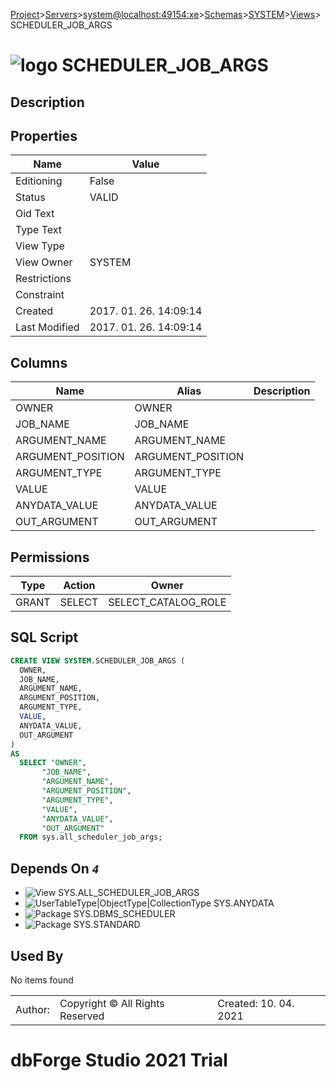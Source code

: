 [Project](../../../../../startpage.md)>[Servers](../../../../Servers.md)>[system@localhost:49154:xe](../../../system@localhost_49154_xe.md)>[Schemas](../../Databases.md)>[SYSTEM](../SYSTEM.md)>[Views](Views.md)>SCHEDULER_JOB_ARGS


# ![logo](../../../../../Images/view64.svg) SCHEDULER_JOB_ARGS

## <a name="#Description"></a>Description
> 
## <a name="#Properties"></a>Properties
|Name|Value|
|---|---|
|Editioning|False|
|Status|VALID|
|Oid Text||
|Type Text||
|View Type||
|View Owner|SYSTEM|
|Restrictions||
|Constraint||
|Created|2017. 01. 26. 14:09:14|
|Last Modified|2017. 01. 26. 14:09:14|


## <a name="#Columns"></a>Columns
|Name|Alias|Description|
|---|---|---|
|OWNER|OWNER||
|JOB_NAME|JOB_NAME||
|ARGUMENT_NAME|ARGUMENT_NAME||
|ARGUMENT_POSITION|ARGUMENT_POSITION||
|ARGUMENT_TYPE|ARGUMENT_TYPE||
|VALUE|VALUE||
|ANYDATA_VALUE|ANYDATA_VALUE||
|OUT_ARGUMENT|OUT_ARGUMENT||

## <a name="#Permissions"></a>Permissions
|Type|Action|Owner|
|---|---|---|
|GRANT|SELECT|SELECT_CATALOG_ROLE|

## <a name="#SqlScript"></a>SQL Script
```SQL
CREATE VIEW SYSTEM.SCHEDULER_JOB_ARGS (
  OWNER,
  JOB_NAME,
  ARGUMENT_NAME,
  ARGUMENT_POSITION,
  ARGUMENT_TYPE,
  VALUE,
  ANYDATA_VALUE,
  OUT_ARGUMENT
)
AS
  SELECT "OWNER",
       "JOB_NAME",
       "ARGUMENT_NAME",
       "ARGUMENT_POSITION",
       "ARGUMENT_TYPE",
       "VALUE",
       "ANYDATA_VALUE",
       "OUT_ARGUMENT"
  FROM sys.all_scheduler_job_args;
```

## <a name="#DependsOn"></a>Depends On _`4`_
- ![View](../../../../../Images/view.svg) SYS.ALL_SCHEDULER_JOB_ARGS
- ![UserTableType|ObjectType|CollectionType](../../../../../Images/folder.svg) SYS.ANYDATA
- ![Package](../../../../../Images/package.svg) SYS.DBMS_SCHEDULER
- ![Package](../../../../../Images/package.svg) SYS.STANDARD


## <a name="#UsedBy"></a>Used By
No items found

||||
|---|---|---|
|Author: |Copyright © All Rights Reserved|Created: 10. 04. 2021|
# dbForge Studio 2021 Trial